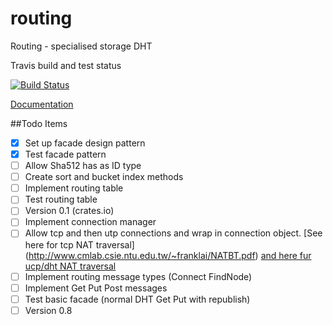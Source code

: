# routing

Routing - specialised storage DHT

Travis build and test status

[![Build Status](https://travis-ci.org/dirvine/self_encryption.svg?branch=master)](https://travis-ci.org/dirvine/self_encryption)

[Documentation](http://dirvine.github.io/routing)

##Todo Items

- [x] Set up facade design pattern
- [x] Test facade pattern
- [ ] Allow Sha512 has as ID type
- [ ] Create sort and bucket index methods 
- [ ] Implement routing table
- [ ] Test routing table 
- [ ] Version 0.1 (crates.io)
- [ ] Implement connection manager
- [ ] Allow tcp and then utp connections and wrap in connection object. [See here for tcp NAT traversal] (http://www.cmlab.csie.ntu.edu.tw/~franklai/NATBT.pdf) [and here fur ucp/dht NAT traversal
  ](http://maidsafe.net/Whitepapers/pdf/DHTbasedNATTraversal.pdf)
- [ ] Implement routing message types (Connect FindNode)
- [ ] Implement Get Put Post messages 
- [ ] Test basic facade (normal DHT Get Put with republish)
- [ ] Version 0.8
